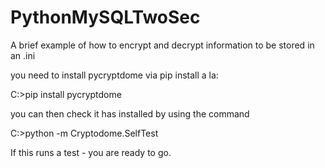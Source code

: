 # PythonMySQLTwoSec

A brief example of how to encrypt and decrypt information to be stored in an .ini

you need to install pycryptdome via pip install a la:

C:\>pip install pycryptdome

you can then check it has installed by using the command

C:\>python -m Cryptodome.SelfTest

If this runs a test - you are ready to go.
